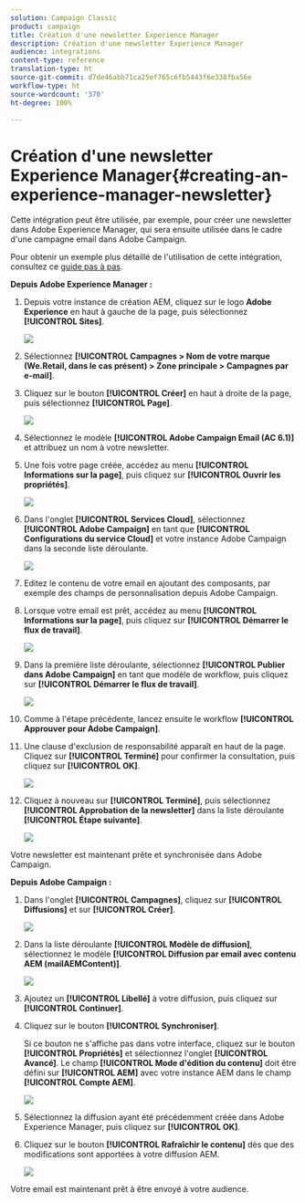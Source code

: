 ```yaml
---
solution: Campaign Classic
product: campaign
title: Création d'une newsletter Experience Manager
description: Création d'une newsletter Experience Manager
audience: integrations
content-type: reference
translation-type: ht
source-git-commit: d7de46abb71ca25ef765c6fb5443f6e338fba56e
workflow-type: ht
source-wordcount: '370'
ht-degree: 100%

---
```



# Création d&#39;une newsletter Experience Manager{#creating-an-experience-manager-newsletter}

Cette intégration peut être utilisée, par exemple, pour créer une newsletter dans Adobe Experience Manager, qui sera ensuite utilisée dans le cadre d&#39;une campagne email dans Adobe Campaign.

Pour obtenir un exemple plus détaillé de l&#39;utilisation de cette intégration, consultez ce [guide pas à pas](https://helpx.adobe.com/fr/campaign/kb/acc-aem.html).

**Depuis Adobe Experience Manager :**

1. Depuis votre instance de création AEM, cliquez sur le logo **Adobe Experience** en haut à gauche de la page, puis sélectionnez **[!UICONTROL Sites]**.

   ![](assets/aem_uc_1.png)

1. Sélectionnez **[!UICONTROL Campagnes > Nom de votre marque (We.Retail, dans le cas présent) > Zone principale > Campagnes par e-mail]**.
1. Cliquez sur le bouton **[!UICONTROL Créer]** en haut à droite de la page, puis sélectionnez **[!UICONTROL Page]**.

   ![](assets/aem_uc_2.png)

1. Sélectionnez le modèle **[!UICONTROL Adobe Campaign Email (AC 6.1)]** et attribuez un nom à votre newsletter.
1. Une fois votre page créée, accédez au menu **[!UICONTROL Informations sur la page]**, puis cliquez sur **[!UICONTROL Ouvrir les propriétés]**.

   ![](assets/aem_uc_3.png)

1. Dans l&#39;onglet **[!UICONTROL Services Cloud]**, sélectionnez **[!UICONTROL Adobe Campaign]** en tant que **[!UICONTROL Configurations du service Cloud]** et votre instance Adobe Campaign dans la seconde liste déroulante.

   ![](assets/aem_uc_4.png)

1. Editez le contenu de votre email en ajoutant des composants, par exemple des champs de personnalisation depuis Adobe Campaign.
1. Lorsque votre email est prêt, accédez au menu **[!UICONTROL Informations sur la page]**, puis cliquez sur **[!UICONTROL Démarrer le flux de travail]**.

   ![](assets/aem_uc_5.png)

1. Dans la première liste déroulante, sélectionnez **[!UICONTROL Publier dans Adobe Campaign]** en tant que modèle de workflow, puis cliquez sur **[!UICONTROL Démarrer le flux de travail]**.

   ![](assets/aem_uc_6.png)

1. Comme à l&#39;étape précédente, lancez ensuite le workflow **[!UICONTROL Approuver pour Adobe Campaign]**.
1. Une clause d&#39;exclusion de responsabilité apparaît en haut de la page. Cliquez sur **[!UICONTROL Terminé]** pour confirmer la consultation, puis cliquez sur **[!UICONTROL OK]**.

   ![](assets/aem_uc_7.png)

1. Cliquez à nouveau sur **[!UICONTROL Terminé]**, puis sélectionnez **[!UICONTROL Approbation de la newsletter]** dans la liste déroulante **[!UICONTROL Étape suivante]**.

   ![](assets/aem_uc_8.png)

Votre newsletter est maintenant prête et synchronisée dans Adobe Campaign.

**Depuis Adobe Campaign :**

1. Dans l&#39;onglet **[!UICONTROL Campagnes]**, cliquez sur **[!UICONTROL Diffusions]** et sur **[!UICONTROL Créer]**.

   ![](assets/aem_uc_9.png)

1. Dans la liste déroulante **[!UICONTROL Modèle de diffusion]**, sélectionnez le modèle **[!UICONTROL Diffusion par email avec contenu AEM (mailAEMContent)]**.

   ![](assets/aem_uc_10.png)

1. Ajoutez un **[!UICONTROL Libellé]** à votre diffusion, puis cliquez sur **[!UICONTROL Continuer]**.
1. Cliquez sur le bouton **[!UICONTROL Synchroniser]**.

   Si ce bouton ne s&#39;affiche pas dans votre interface, cliquez sur le bouton **[!UICONTROL Propriétés]** et sélectionnez l&#39;onglet **[!UICONTROL Avancé]**. Le champ **[!UICONTROL Mode d&#39;édition du contenu]** doit être défini sur **[!UICONTROL AEM]** avec votre instance AEM dans le champ **[!UICONTROL Compte AEM]**.

   ![](assets/aem_uc_11.png)

1. Sélectionnez la diffusion ayant été précédemment créée dans Adobe Experience Manager, puis cliquez sur **[!UICONTROL OK]**.
1. Cliquez sur le bouton **[!UICONTROL Rafraîchir le contenu]** dès que des modifications sont apportées à votre diffusion AEM.

   ![](assets/aem_uc_12.png)

Votre email est maintenant prêt à être envoyé à votre audience.
